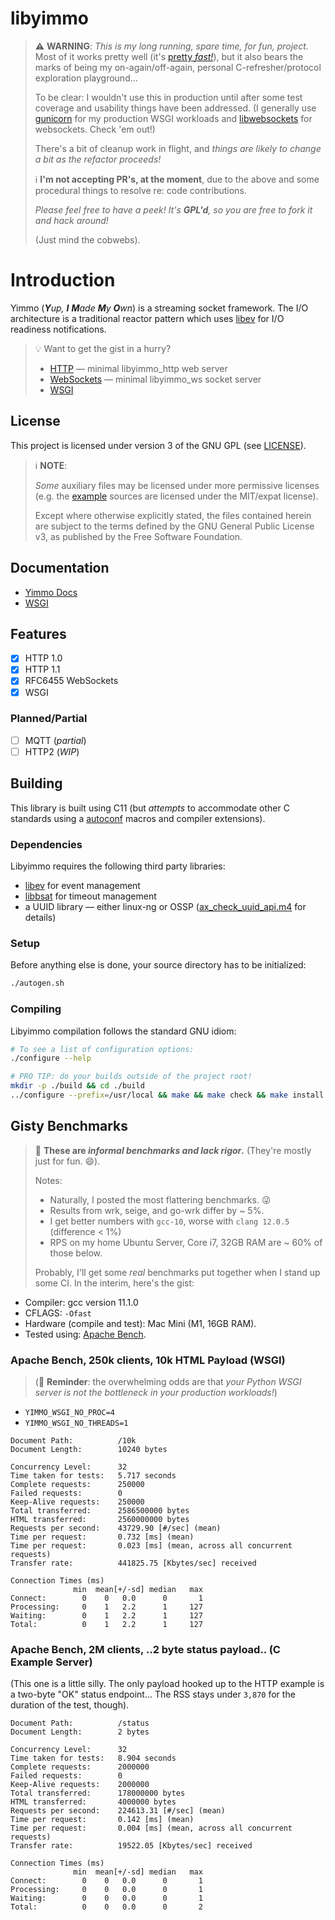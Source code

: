 # libyimmo

> :warning: **WARNING**: _This is my long running, spare time, for fun,
> project._ Most of it works pretty well (it's [pretty _fast!_](#gisty-benchmarks)), but it also
> bears the marks of being my on-again/off-again, personal C-refresher/protocol
> exploration playground...
>
> To be clear: I wouldn't use this in production until after some test coverage
> and usability things have been addressed.
> (I generally use [gunicorn](https://gunicorn.org/) for my production WSGI workloads and
> [libwebsockets](https://corewebsockets.org/) for websockets. Check 'em out!)
>
> There's a bit of cleanup work in flight, and _things are likely to change a
> bit as the refactor proceeds!_
>
> :information_source: **I'm not accepting PR's, at the moment**, due to the
> above and some procedural things to resolve re: code contributions.
>
> _Please feel free to have a peek! It's **GPL'd**, so you are free to fork
> it and hack around!_
>
> (Just mind the cobwebs).

# Introduction
Yimmo (<i><b>Y</b>up, <b>I</b> <b>M</b>ade <b>M</b>y <b>O</b>wn</i>) is a
streaming socket framework. The I/O architecture is a traditional reactor
pattern which uses [libev](http://software.schmorp.de/pkg/coreev.html) for I/O readiness notifications.

> :bulb: Want to get the gist in a hurry?
>
> - [HTTP](./example/doc/HTTP.md) — minimal libyimmo_http web server
> - [WebSockets](./example/doc/WS.md) — minimal libyimmo_ws socket server
> - [WSGI](http://blog.yimmo.org/yimmo/wsgi/index.html)

## License

This project is licensed under version 3 of the GNU GPL (see [LICENSE](./LICENSE)).

> :information_source: **NOTE**:
>
> _Some_ auxiliary files may be licensed under more
> permissive licenses (e.g. the [example](./example) sources are licensed under the
> MIT/expat license).
>
> Except where otherwise explicitly stated, the files contained herein are
> subject to the terms defined by the GNU General Public License v3, as
> published by the Free Software Foundation.

## Documentation

 - [Yimmo Docs](http://blog.yimmo.org/yimmo/index.html)
 - [WSGI](http://blog.yimmo.org/yimmo/wsgi/index.html)

## Features

 - [x] HTTP 1.0
 - [x] HTTP 1.1
 - [x] RFC6455 WebSockets
 - [x] WSGI

### Planned/Partial

 - [ ] MQTT (_partial_)
 - [ ] HTTP2 (_WIP_)

## Building

This library is built using C11 (but _attempts_ to accommodate other C standards
using a [autoconf](https://www.gnu.org/software/autoconf/Libyimmo) macros and
compiler extensions).

### Dependencies

Libyimmo requires the following third party libraries:
 - [libev](http://software.schmorp.de/pkg/coreev.html) for event management
 - [libbsat](https://github.com/andrew-canaday/libbsat) for timeout management
 - a UUID library — either linux-ng or OSSP ([ax_check_uuid_api.m4](./m4/ax_check_uuid_api.m4) for details)

### Setup

Before anything else is done, your source directory has to be initialized:

```bash
./autogen.sh
```

### Compiling

Libyimmo compilation follows the standard GNU idiom:

```bash
# To see a list of configuration options:
./configure --help

# PRO TIP: do your builds outside of the project root!
mkdir -p ./build && cd ./build
../configure --prefix=/usr/local && make && make check && make install
```

## Gisty Benchmarks

> :construction: **These are _informal benchmarks and lack rigor_.** (They're
> mostly just for fun. :smile:).
>
> Notes:
>
> - Naturally, I posted the most flattering benchmarks. :stuck_out_tongue_winking_eye:
> - Results from wrk, seige, and go-wrk differ by ~ 5%.
> - I get better numbers with `gcc-10`, worse with `clang 12.0.5` (difference < 1%)
> - RPS on my home Ubuntu Server, Core i7, 32GB RAM are ~ 60% of those below.
>
> Probably, I'll get some _real_ benchmarks put together when I stand up some
> CI. In the interim, here's the gist:

 - Compiler: gcc version 11.1.0
 - CFLAGS: `-Ofast`
 - Hardware (compile and test):  Mac Mini (M1, 16GB RAM).
 - Tested using: [Apache Bench](https://httpd.apache.org/docs/2.4/programs/ab.html).

### Apache Bench, 250k clients, 10k HTML Payload (WSGI)

> (:wave: **Reminder**: the overwhelming odds are that _your Python WSGI server
> is not the bottleneck in your production workloads!_)

- `YIMMO_WSGI_NO_PROC=4`
- `YIMMO_WSGI_NO_THREADS=1`

```
Document Path:          /10k
Document Length:        10240 bytes

Concurrency Level:      32
Time taken for tests:   5.717 seconds
Complete requests:      250000
Failed requests:        0
Keep-Alive requests:    250000
Total transferred:      2586500000 bytes
HTML transferred:       2560000000 bytes
Requests per second:    43729.90 [#/sec] (mean)
Time per request:       0.732 [ms] (mean)
Time per request:       0.023 [ms] (mean, across all concurrent requests)
Transfer rate:          441825.75 [Kbytes/sec] received

Connection Times (ms)
              min  mean[+/-sd] median   max
Connect:        0    0   0.0      0       1
Processing:     0    1   2.2      1     127
Waiting:        0    1   2.2      1     127
Total:          0    1   2.2      1     127
```

### Apache Bench, 2M clients, ..2 byte status payload.. (C Example Server)

(This one is a little silly. The only payload hooked up to the HTTP example
is a two-byte "OK" status endpoint... The RSS stays under `3,870` for the
duration of the test, though).

```
Document Path:          /status
Document Length:        2 bytes

Concurrency Level:      32
Time taken for tests:   8.904 seconds
Complete requests:      2000000
Failed requests:        0
Keep-Alive requests:    2000000
Total transferred:      178000000 bytes
HTML transferred:       4000000 bytes
Requests per second:    224613.31 [#/sec] (mean)
Time per request:       0.142 [ms] (mean)
Time per request:       0.004 [ms] (mean, across all concurrent requests)
Transfer rate:          19522.05 [Kbytes/sec] received

Connection Times (ms)
              min  mean[+/-sd] median   max
Connect:        0    0   0.0      0       1
Processing:     0    0   0.0      0       1
Waiting:        0    0   0.0      0       1
Total:          0    0   0.0      0       2
```


